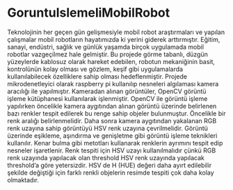 # GoruntuIslemeliMobilRobot
 Teknolojinin her geçen gün gelişmesiyle mobil robot araştırmaları ve yapılan çalışmalar mobil robotların hayatımızda ki yerini giderek arttırmıştır. 
 Eğitim, sanayi, endüstri, sağlık ve günlük yaşamda birçok uygulamada mobil robotlar vazgeçilmez hale gelmiştir.
  Bu projede görme tabanlı, düzgün yüzeylerde kablosuz olarak hareket edebilen, robotun mekaniğinin basit, kontrolünün kolay olması ve gözlem, keşif gibi uygulamalarda kullanılabilecek özelliklere sahip olması hedeflenmiştir. 
  Projede mikrodenetleyici olarak raspberry pi kullanılıp nesneleri algılaması kamera aracılığı ile yapılmıştır.
  Kameradan alınan görüntüler, OpenCV görüntü işleme kütüphanesi kullanılarak işlenmiştir.
   OpenCV ile görüntü işleme yapılırken öncelikle kamera aygıtından alınan görüntü üzerinde belirlenen bazı renkler tespit edilerek bu renge sahip objeler bulunmuştur.
   Öncelikle bir renk aralığı belirlenmelidir. 
   Daha sonra kamera aygıtından yakalanan RGB renk uzayına sahip görüntüyü HSV renk uzayına çevrilmelidir. Görüntü üzerinde eşikleme, aşındırma ve genişletme gibi görüntü işleme teknikleri kullanılır. Kenar bulma gibi metotları kullanarak renklerin ayrımını tespit edip nesneler işaretlenir.          Renk tespiti için HSV uzayı kullanılmalıdır çünkü RGB renk uzayında yapılacak olan threshold HSV renk uzayında yapılacak threshold’a göre yetersizdir. 
   HSV de H (HUE) değeri daha ayırt edilebilir şekilde değiştiği için farklı renkli objelerin resimde tespiti çok daha kolay olmaktadır. 
